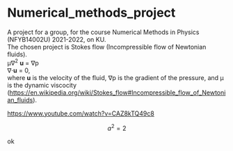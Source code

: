 # Numerical_methods_project

A project for a group, for the course Numerical Methods in Physics (NFYB14002U) 2021-2022, on KU. <br>
The chosen project is Stokes flow (Incompressible flow of Newtonian fluids). <br>
μ∇<sup>2</sup> **u** = ∇p <br>
∇⋅**u** = 0, <br>
where **u** is the velocity of the fluid, ∇p is the gradient of the pressure, and μ is the dynamic viscocity (https://en.wikipedia.org/wiki/Stokes_flow#Incompressible_flow_of_Newtonian_fluids).

https://www.youtube.com/watch?v=CAZ8kTQ49c8

$$ a^2 = 2 $$

ok
